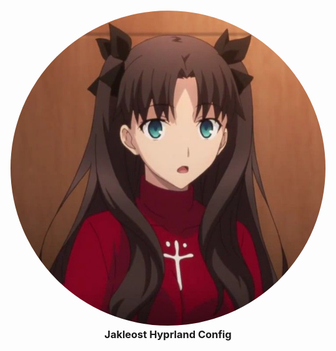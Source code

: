 <h3 align="center">
	<img src="/Readme_Media/rin.jpg" alt="Logo" style="border-radius: 50%;"/><br/>
	Jakleost Hyprland Config
</h3>
